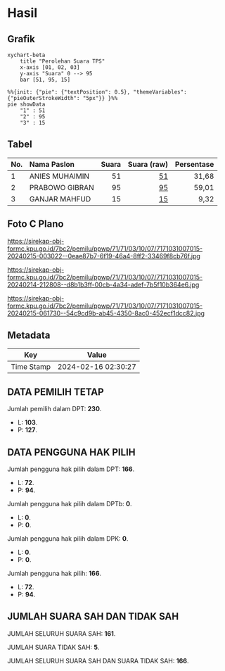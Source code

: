 # Hasil

## Grafik

```mermaid
xychart-beta
    title "Perolehan Suara TPS"
    x-axis [01, 02, 03]
    y-axis "Suara" 0 --> 95
    bar [51, 95, 15]
```

```mermaid
%%{init: {"pie": {"textPosition": 0.5}, "themeVariables": {"pieOuterStrokeWidth": "5px"}} }%%
pie showData
    "1" : 51
    "2" : 95
    "3" : 15
```

## Tabel

| No. | Nama Paslon    | Suara | Suara (raw) | Persentase |
|:--- |:-------------- | -----:| -----------:| ----------:|
| 1   | ANIES MUHAIMIN | 51    | [51][p-1]   | 31,68      |
| 2   | PRABOWO GIBRAN | 95    | [95][p-2]   | 59,01      |
| 3   | GANJAR MAHFUD  | 15    | [15][p-3]   | 9,32       |


[p-1]: https://github.com/gigit-pemilu/pemilu-2024-71-sulawesi-utara/blob/main/pilpres/hitung-suara/sub/71-sulawesi-utara/sub/71-kota-manado/sub/03-singkil/sub/1007-kombos-barat/sub/015-tps/sub/paslon-1.txt
[p-2]: https://github.com/gigit-pemilu/pemilu-2024-71-sulawesi-utara/blob/main/pilpres/hitung-suara/sub/71-sulawesi-utara/sub/71-kota-manado/sub/03-singkil/sub/1007-kombos-barat/sub/015-tps/sub/paslon-2.txt
[p-3]: https://github.com/gigit-pemilu/pemilu-2024-71-sulawesi-utara/blob/main/pilpres/hitung-suara/sub/71-sulawesi-utara/sub/71-kota-manado/sub/03-singkil/sub/1007-kombos-barat/sub/015-tps/sub/paslon-3.txt

## Foto C Plano

https://sirekap-obj-formc.kpu.go.id/7bc2/pemilu/ppwp/71/71/03/10/07/7171031007015-20240215-003022--0eae87b7-6f19-46a4-8ff2-33469f8cb76f.jpg

https://sirekap-obj-formc.kpu.go.id/7bc2/pemilu/ppwp/71/71/03/10/07/7171031007015-20240214-212808--d8b1b3ff-00cb-4a34-adef-7b5f10b364e6.jpg

https://sirekap-obj-formc.kpu.go.id/7bc2/pemilu/ppwp/71/71/03/10/07/7171031007015-20240215-061730--54c9cd9b-ab45-4350-8ac0-452ecf1dcc82.jpg


## Metadata

| Key        | Value               |
| ---------- | ------------------- |
| Time Stamp | 2024-02-16 02:30:27 |


## DATA PEMILIH TETAP

Jumlah pemilih dalam DPT: **230**.
 * L: **103**.
 * P: **127**.

## DATA PENGGUNA HAK PILIH

Jumlah pengguna hak pilih dalam DPT: **166**.
 * L: **72**.
 * P: **94**.

Jumlah pengguna hak pilih dalam DPTb: **0**.
 * L: **0**.
 * P: **0**.

Jumlah pengguna hak pilih dalam DPK: **0**.
 * L: **0**.
 * P: **0**.

Jumlah pengguna hak pilih: **166**.
 * L: **72**.
 * P: **94**.

## JUMLAH SUARA SAH DAN TIDAK SAH

JUMLAH SELURUH SUARA SAH: **161**.

JUMLAH SUARA TIDAK SAH: **5**.

JUMLAH SELURUH SUARA SAH DAN SUARA TIDAK SAH: **166**.



